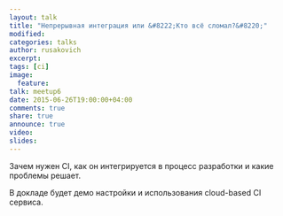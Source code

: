 ```yaml
---
layout: talk
title: "Непрерывная интеграция или &#8222;Кто всё сломал?&#8220;"
modified:
categories: talks
author: rusakovich
excerpt:
tags: [ci]
image:
  feature:
talk: meetup6
date: 2015-06-26T19:00:00+04:00
comments: true
share: true
announce: true
video: 
slides: 
---
```


Зачем нужен CI, как он интегрируется в процесс разработки и какие проблемы решает. 

В докладе будет демо настройки и использования cloud-based CI сервиса.
